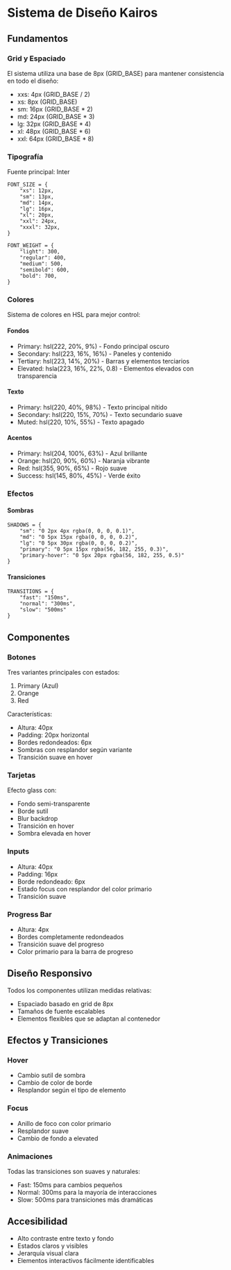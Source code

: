 # Sistema de Diseño Kairos

## Fundamentos

### Grid y Espaciado
El sistema utiliza una base de 8px (GRID_BASE) para mantener consistencia en todo el diseño:
- xxs: 4px (GRID_BASE / 2)
- xs: 8px (GRID_BASE)
- sm: 16px (GRID_BASE * 2)
- md: 24px (GRID_BASE * 3)
- lg: 32px (GRID_BASE * 4)
- xl: 48px (GRID_BASE * 6)
- xxl: 64px (GRID_BASE * 8)

### Tipografía
Fuente principal: Inter
```
FONT_SIZE = {
    "xs": 12px,
    "sm": 13px,
    "md": 14px,
    "lg": 16px,
    "xl": 20px,
    "xxl": 24px,
    "xxxl": 32px,
}

FONT_WEIGHT = {
    "light": 300,
    "regular": 400,
    "medium": 500,
    "semibold": 600,
    "bold": 700,
}
```

### Colores
Sistema de colores en HSL para mejor control:

#### Fondos
- Primary: hsl(222, 20%, 9%) - Fondo principal oscuro
- Secondary: hsl(223, 16%, 16%) - Paneles y contenido
- Tertiary: hsl(223, 14%, 20%) - Barras y elementos terciarios
- Elevated: hsla(223, 16%, 22%, 0.8) - Elementos elevados con transparencia

#### Texto
- Primary: hsl(220, 40%, 98%) - Texto principal nítido
- Secondary: hsl(220, 15%, 70%) - Texto secundario suave
- Muted: hsl(220, 10%, 55%) - Texto apagado

#### Acentos
- Primary: hsl(204, 100%, 63%) - Azul brillante
- Orange: hsl(20, 90%, 60%) - Naranja vibrante
- Red: hsl(355, 90%, 65%) - Rojo suave
- Success: hsl(145, 80%, 45%) - Verde éxito

### Efectos

#### Sombras
```
SHADOWS = {
    "sm": "0 2px 4px rgba(0, 0, 0, 0.1)",
    "md": "0 5px 15px rgba(0, 0, 0, 0.2)",
    "lg": "0 5px 30px rgba(0, 0, 0, 0.2)",
    "primary": "0 5px 15px rgba(56, 182, 255, 0.3)",
    "primary-hover": "0 5px 20px rgba(56, 182, 255, 0.5)"
}
```

#### Transiciones
```
TRANSITIONS = {
    "fast": "150ms",
    "normal": "300ms",
    "slow": "500ms"
}
```

## Componentes

### Botones
Tres variantes principales con estados:
1. Primary (Azul)
2. Orange
3. Red

Características:
- Altura: 40px
- Padding: 20px horizontal
- Bordes redondeados: 6px
- Sombras con resplandor según variante
- Transición suave en hover

### Tarjetas
Efecto glass con:
- Fondo semi-transparente
- Borde sutil
- Blur backdrop
- Transición en hover
- Sombra elevada en hover

### Inputs
- Altura: 40px
- Padding: 16px
- Borde redondeado: 6px
- Estado focus con resplandor del color primario
- Transición suave

### Progress Bar
- Altura: 4px
- Bordes completamente redondeados
- Transición suave del progreso
- Color primario para la barra de progreso

## Diseño Responsivo

Todos los componentes utilizan medidas relativas:
- Espaciado basado en grid de 8px
- Tamaños de fuente escalables
- Elementos flexibles que se adaptan al contenedor

## Efectos y Transiciones

### Hover
- Cambio sutil de sombra
- Cambio de color de borde
- Resplandor según el tipo de elemento

### Focus
- Anillo de foco con color primario
- Resplandor suave
- Cambio de fondo a elevated

### Animaciones
Todas las transiciones son suaves y naturales:
- Fast: 150ms para cambios pequeños
- Normal: 300ms para la mayoría de interacciones
- Slow: 500ms para transiciones más dramáticas

## Accesibilidad

- Alto contraste entre texto y fondo
- Estados claros y visibles
- Jerarquía visual clara
- Elementos interactivos fácilmente identificables
